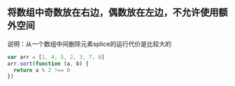 ## 将数组中奇数放在右边，偶数放在左边，不允许使用额外空间

说明：从一个数组中间删除元素splice的运行代价是比较大的

``` javascript
var arr = [1, 4, 5, 2, 3, 7, 8]
arr.sort(function (a, b) {
  return a % 2 !== 0
})
```
